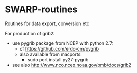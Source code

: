 # SWARP-routines
Routines for data export, conversion etc

For production of grib2:
- use pygrib package from NCEP with python 2.7:
  - cf https://github.com/erdc-cm/pygrib
  - also available from macports:
    - sudo port install py27-pygrib
- see also http://www.nco.ncep.noaa.gov/pmb/docs/grib2
